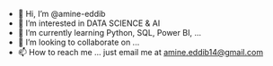 - 👋 Hi, I’m @amine-eddib
- 👀 I’m interested in DATA SCIENCE & AI
- 🌱 I’m currently learning Python, SQL, Power BI, ...
- 💞️ I’m looking to collaborate on ...
- 📫 How to reach me ... just email me at amine.eddib14@gmail.com

<!---
amine-eddib/amine-eddib is a ✨ special ✨ repository because its `README.md` (this file) appears on your GitHub profile.
You can click the Preview link to take a look at your changes.
--->
